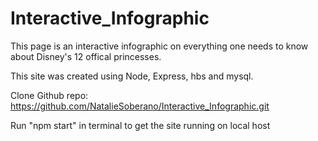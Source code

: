 # Interactive_Infographic
This page is an interactive infographic on everything one needs to know about Disney's 12 offical princesses. 

This site was created using Node, Express, hbs and mysql. 

Clone Github repo: https://github.com/NatalieSoberano/Interactive_Infographic.git

Run "npm start" in terminal to get the site running on local host